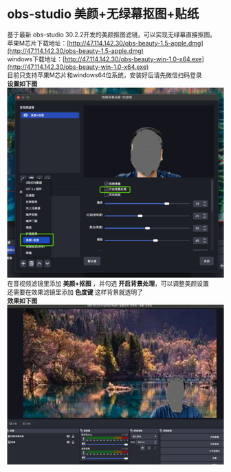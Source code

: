 # obs-studio 美颜+无绿幕抠图+贴纸
基于最新 obs-studio 30.2.2开发的美颜抠图滤镜，可以实现无绿幕直接抠图。<br>
苹果M芯片下载地址：[http://47.114.142.30/obs-beauty-1.5-apple.dmg](http://47.114.142.30/obs-beauty-1.5-apple.dmg)<br>
windows下载地址：[http://47.114.142.30/obs-beauty-win-1.0-x64.exe](http://47.114.142.30/obs-beauty-win-1.0-x64.exe)<br>
目前只支持苹果M芯片和windows64位系统，安装好后请先微信扫码登录<br>
**设置如下图**<br>
![1](assets/1.jpg)
在音视频滤镜里添加 **美颜+抠图** ，并勾选 **开启背景处理**，可以调整美颜设置<br>
还需要在效果滤镜里添加 **色度键**  这样背景就透明了<br>
**效果如下图**<br>
![2](assets/2.jpg)


